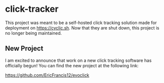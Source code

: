 # click-tracker

This project was meant to be a self-hosted click tracking solution made for deployment on https://cyclic.sh. Now that they are shut down, this project is no longer being maintained.

## New Project

I am excited to announce that work on a new click tracking software has officially begun! You can find the new project at the following link:

https://github.com/EricFrancis12/evoclick
